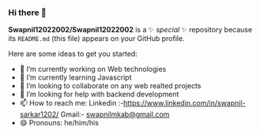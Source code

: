 ### Hi there 👋


**Swapnil12022002/Swapnil12022002** is a ✨ _special_ ✨ repository because its `README.md` (this file) appears on your GitHub profile.

Here are some ideas to get you started:

- 🔭 I’m currently working on Web technologies
- 🌱 I’m currently learning Javascript
- 👯 I’m looking to collaborate on any web realted projects
- 🤔 I’m looking for help with backend development
- 📫 How to reach me: Linkedin :-https://www.linkedin.com/in/swapnil-sarkar1202/
                      Gmail:- swapnilmkab@gmail.com
- 😄 Pronouns: he/him/his
